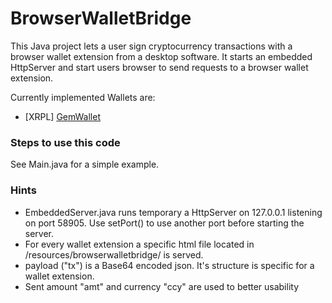# BrowserWalletBridge
This Java project lets a user sign cryptocurrency transactions with a browser wallet extension from a desktop software. It starts an embedded HttpServer and start users browser to send requests to a browser wallet extension.

Currently implemented Wallets are:
- [XRPL] [GemWallet](https://gemwallet.app)

### Steps to use this code
See Main.java for a simple example.

### Hints ###
- EmbeddedServer.java runs temporary a HttpServer on 127.0.0.1 listening on port 58905. Use setPort() to use another port before starting the server.
- For every wallet extension a specific html file located in /resources/browserwalletbridge/ is served.
- payload ("tx") is a Base64 encoded json. It's structure is specific for a wallet extension.
- Sent amount "amt" and currency "ccy" are used to better usability
